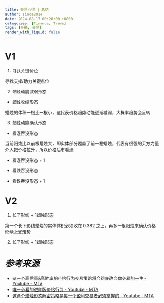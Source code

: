 ```yaml
---
title: 交易心得 | 总结
author: since2014
date: 2024-08-17 00:20:00 +0800
categories: [Finance, Trade]
tags: [金融, 交易]
render_with_liquid: false
---
```


# V1

1. 寻找关键价位

寻找支撑/助力关键点位

2. 蜡烛动能减弱形态

+ 蜡烛收缩形态

蜡烛的体积一根比一根小，这代表价格趋势动能逐渐减弱，大概率趋势会反转

3. 蜡烛动能确认形态

+ 看涨吞没形态

当前阳烛比以前根蜡烛大，即实体部分覆盖了前一根蜡烛，代表有很强的买方力量介入把价格拉升，所以价格后市看涨

+ 看涨吞没形态 + 1


+ 看跌吞没形态

+ 看跌吞没形态 + 1

# V2

1. 长下影线 + 1蜡烛形态

第一个长下影线蜡烛的实体体积必须收在 0.382 之上，再多一根阳烛来确认价格延续上涨走势

2. 长下影线 + 1蜡烛形态

# *参考来源*

+ [这一个高质量&高胜率的价格行为交易策略将会彻底改变你交易的一生 - Youtube - MTA](https://youtu.be/3CzNDAGbX6Y?si=N67eyjHXtMrCp8r0)
+ [唯一必看的进阶版价格行为 - Youtube - MTA](https://youtu.be/IkBEKEJ0fXY?si=M1YI4PCO8H6Th-uI)
+ [这两个蜡烛形态解密策略是每一个盈利交易者必须掌握的 - Youtube - MTA](https://youtu.be/n3FUwLHTOLo?si=Ow3QdPuT1K310kVS)


